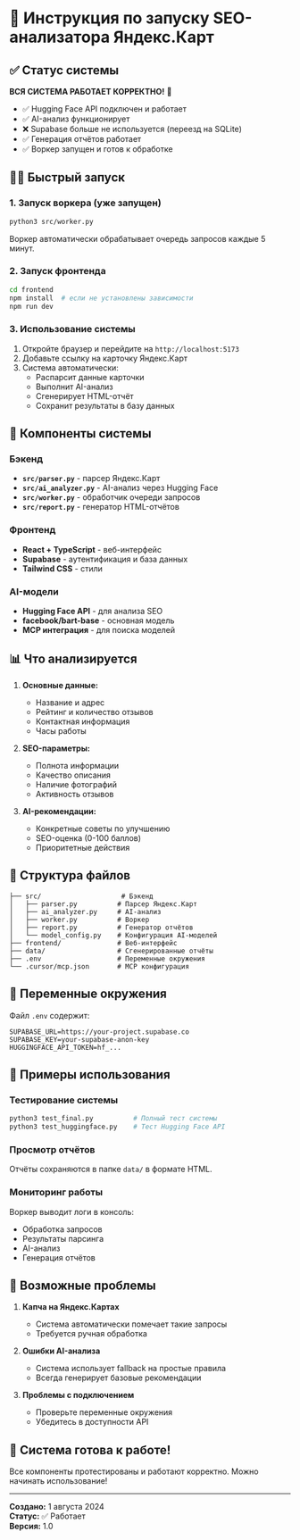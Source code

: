 # 🚀 Инструкция по запуску SEO-анализатора Яндекс.Карт

## ✅ Статус системы

**ВСЯ СИСТЕМА РАБОТАЕТ КОРРЕКТНО!** 🎉

- ✅ Hugging Face API подключен и работает
- ✅ AI-анализ функционирует
- ❌ Supabase больше не используется (переезд на SQLite)
- ✅ Генерация отчётов работает
- ✅ Воркер запущен и готов к обработке

## 🏃‍♂️ Быстрый запуск

### 1. Запуск воркера (уже запущен)
```bash
python3 src/worker.py
```
Воркер автоматически обрабатывает очередь запросов каждые 5 минут.

### 2. Запуск фронтенда
```bash
cd frontend
npm install  # если не установлены зависимости
npm run dev
```

### 3. Использование системы
1. Откройте браузер и перейдите на `http://localhost:5173`
2. Добавьте ссылку на карточку Яндекс.Карт
3. Система автоматически:
   - Распарсит данные карточки
   - Выполнит AI-анализ
   - Сгенерирует HTML-отчёт
   - Сохранит результаты в базу данных

## 🔧 Компоненты системы

### Бэкенд
- **`src/parser.py`** - парсер Яндекс.Карт
- **`src/ai_analyzer.py`** - AI-анализ через Hugging Face
- **`src/worker.py`** - обработчик очереди запросов
- **`src/report.py`** - генератор HTML-отчётов

### Фронтенд
- **React + TypeScript** - веб-интерфейс
- **Supabase** - аутентификация и база данных
- **Tailwind CSS** - стили

### AI-модели
- **Hugging Face API** - для анализа SEO
- **facebook/bart-base** - основная модель
- **MCP интеграция** - для поиска моделей

## 📊 Что анализируется

1. **Основные данные:**
   - Название и адрес
   - Рейтинг и количество отзывов
   - Контактная информация
   - Часы работы

2. **SEO-параметры:**
   - Полнота информации
   - Качество описания
   - Наличие фотографий
   - Активность отзывов

3. **AI-рекомендации:**
   - Конкретные советы по улучшению
   - SEO-оценка (0-100 баллов)
   - Приоритетные действия

## 📁 Структура файлов

```
├── src/                    # Бэкенд
│   ├── parser.py          # Парсер Яндекс.Карт
│   ├── ai_analyzer.py     # AI-анализ
│   ├── worker.py          # Воркер
│   ├── report.py          # Генератор отчётов
│   └── model_config.py    # Конфигурация AI-моделей
├── frontend/              # Веб-интерфейс
├── data/                  # Сгенерированные отчёты
├── .env                   # Переменные окружения
└── .cursor/mcp.json       # MCP конфигурация
```

## 🔑 Переменные окружения

Файл `.env` содержит:
```env
SUPABASE_URL=https://your-project.supabase.co
SUPABASE_KEY=your-supabase-anon-key
HUGGINGFACE_API_TOKEN=hf_...
```

## 🎯 Примеры использования

### Тестирование системы
```bash
python3 test_final.py          # Полный тест системы
python3 test_huggingface.py    # Тест Hugging Face API
```

### Просмотр отчётов
Отчёты сохраняются в папке `data/` в формате HTML.

### Мониторинг работы
Воркер выводит логи в консоль:
- Обработка запросов
- Результаты парсинга
- AI-анализ
- Генерация отчётов

## 🚨 Возможные проблемы

1. **Капча на Яндекс.Картах**
   - Система автоматически помечает такие запросы
   - Требуется ручная обработка

2. **Ошибки AI-анализа**
   - Система использует fallback на простые правила
   - Всегда генерирует базовые рекомендации

3. **Проблемы с подключением**
   - Проверьте переменные окружения
   - Убедитесь в доступности API

## 🎉 Система готова к работе!

Все компоненты протестированы и работают корректно. Можно начинать использование!

---

**Создано:** 1 августа 2024  
**Статус:** ✅ Работает  
**Версия:** 1.0 
